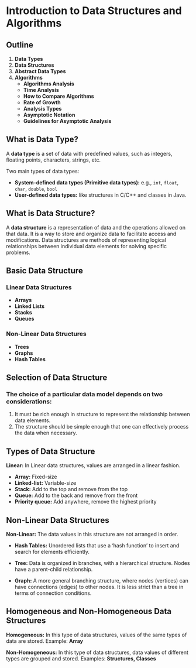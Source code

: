 # Introduction to Data Structures and Algorithms

## Outline

1. **Data Types**
2. **Data Structures**
3. **Abstract Data Types**
4. **Algorithms**
   - **Algorithms Analysis**
   - **Time Analysis**
   - **How to Compare Algorithms**
   - **Rate of Growth**
   - **Analysis Types**
   - **Asymptotic Notation**
   - **Guidelines for Asymptotic Analysis**

## What is Data Type?

A **data type** is a set of data with predefined values, such as integers, floating points, characters, strings, etc.

Two main types of data types:

- **System-defined data types (Primitive data types):** e.g., `int`, `float`, `char`, `double`, `bool`
- **User-defined data types:** like structures in C/C++ and classes in Java.

## What is Data Structure?

A **data structure** is a representation of data and the operations allowed on that data. It is a way to store and organize data to facilitate access and modifications. Data structures are methods of representing logical relationships between individual data elements for solving specific problems.

## Basic Data Structure

### Linear Data Structures

- **Arrays**
- **Linked Lists**
- **Stacks**
- **Queues**

### Non-Linear Data Structures

- **Trees**
- **Graphs**
- **Hash Tables**

## Selection of Data Structure

### The choice of a particular data model depends on two considerations:

1. It must be rich enough in structure to represent the relationship between data elements.
2. The structure should be simple enough that one can effectively process the data when necessary.

## Types of Data Structure

**Linear:** In Linear data structures, values are arranged in a linear fashion.

- **Array:** Fixed-size
- **Linked-list:** Variable-size
- **Stack:** Add to the top and remove from the top
- **Queue:** Add to the back and remove from the front
- **Priority queue:** Add anywhere, remove the highest priority

## Non-Linear Data Structures

**Non-Linear:** The data values in this structure are not arranged in order.

- **Hash Tables:** Unordered lists that use a ‘hash function’ to insert and search for elements efficiently.

- **Tree:** Data is organized in branches, with a hierarchical structure. Nodes have a parent-child relationship.

- **Graph:** A more general branching structure, where nodes (vertices) can have connections (edges) to other nodes. It is less strict than a tree in terms of connection conditions.

## Homogeneous and Non-Homogeneous Data Structures

**Homogeneous:** In this type of data structures, values of the same types of data are stored.
Example: **Array**

**Non-Homogeneous:** In this type of data structures, data values of different types are grouped and stored.
Examples: **Structures, Classes**
